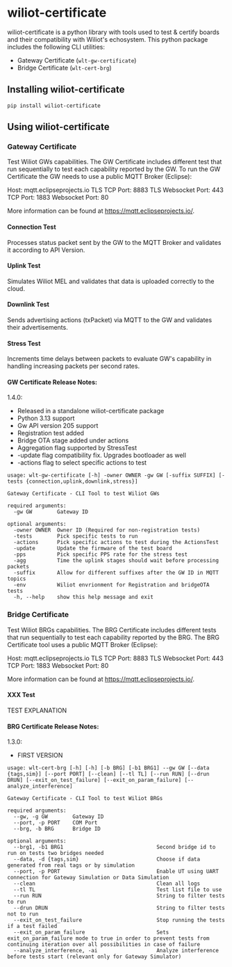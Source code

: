 # wiliot-certificate

<!-- Description -->
wiliot-certificate is a python library with tools used to test & certify boards and their compatibility with Wiliot's echosystem.
This python package includes the following CLI utilities:
 - Gateway Certificate (`wlt-gw-certificate`)
 - Bridge Certificate (`wlt-cert-brg`)

## Installing wiliot-certificate
````commandline
pip install wiliot-certificate
````

## Using wiliot-certificate
### Gateway Certificate
Test Wiliot GWs capabilities.
The GW Certificate includes different test that run sequentially to test each capability reported by the GW.
To run the GW Certificate the GW needs to use a public MQTT Broker (Eclipse):

Host:	mqtt.eclipseprojects.io
TLS TCP Port:	8883
TLS Websocket Port:	443
TCP Port:	1883
Websocket Port:	80

More information can be found at https://mqtt.eclipseprojects.io/.

#### Connection Test
Processes status packet sent by the GW to the MQTT Broker and validates it according to API Version.

#### Uplink Test
Simulates Wiliot MEL and validates that data is uploaded correctly to the cloud.

#### Downlink Test
Sends advertising actions (txPacket) via MQTT to the GW and validates their advertisements.

#### Stress Test
Increments time delays between packets to evaluate GW's capability in handling increasing packets per second rates.

#### GW Certificate Release Notes:
1.4.0:
 - Released in a standalone wiliot-certificate package
 - Python 3.13 support
 - Gw API version 205 support
 - Registration test added
 - Bridge OTA stage added under actions
 - Aggregation flag supported by StressTest
 - -update flag compatibility fix. Upgrades bootloader as well
 - -actions flag to select specific actions to test

```
usage: wlt-gw-certificate [-h] -owner OWNER -gw GW [-suffix SUFFIX] [-tests {connection,uplink,downlink,stress}]

Gateway Certificate - CLI Tool to test Wiliot GWs

required arguments:
  -gw GW        Gateway ID

optional arguments:
  -owner OWNER  Owner ID (Required for non-registration tests)
  -tests        Pick specific tests to run
  -actions      Pick specific actions to test during the ActionsTest
  -update       Update the firmware of the test board
  -pps          Pick specific PPS rate for the stress test
  -agg          Time the uplink stages should wait before processing packets
  -suffix       Allow for different suffixes after the GW ID in MQTT topics
  -env          Wiliot envrionment for Registration and bridgeOTA tests
  -h, --help    show this help message and exit
  ```

### Bridge Certificate
Test Wiliot BRGs capabilities.
The BRG Certificate includes different tests that run sequentially to test each capability reported by the BRG.
The BRG Certificate tool uses a public MQTT Broker (Eclipse):

Host:	mqtt.eclipseprojects.io
TLS TCP Port:	8883
TLS Websocket Port:	443
TCP Port:	1883
Websocket Port:	80

More information can be found at https://mqtt.eclipseprojects.io/.

#### XXX Test
TEST EXPLANATION

#### BRG Certificate Release Notes:
1.3.0:
 - FIRST VERSION


```
usage: wlt-cert-brg [-h] [-h] [-b BRG] [-b1 BRG1] --gw GW [--data {tags,sim}] [--port PORT] [--clean] [--tl TL] [--run RUN] [--drun DRUN] [--exit_on_test_failure] [--exit_on_param_failure] [--analyze_interference]

Gateway Certificate - CLI Tool to test Wiliot BRGs

required arguments:
  --gw, -g GW        Gateway ID
  --port, -p PORT    COM Port
  --brg, -b BRG      Bridge ID

optional arguments:
  --brg1, -b1 BRG1                              Second bridge id to run on tests two bridges needed
  --data, -d {tags,sim}                         Choose if data generated from real tags or by simulation
  --port, -p PORT                               Enable UT using UART connection for Gateway Simulation or Data Simulation
  --clean                                       Clean all logs
  --tl TL                                       Test list file to use
  --run RUN                                     String to filter tests to run
  --drun DRUN                                   String to filter tests not to run
  --exit_on_test_failure                        Stop running the tests if a test failed
  --exit_on_param_failure                       Sets exit_on_param_failure mode to true in order to prevent tests from continuing iteration over all possibilities in case of failure
  --analyze_interference, -ai                   Analyze interference before tests start (relevant only for Gateway Simulator)
  ```
